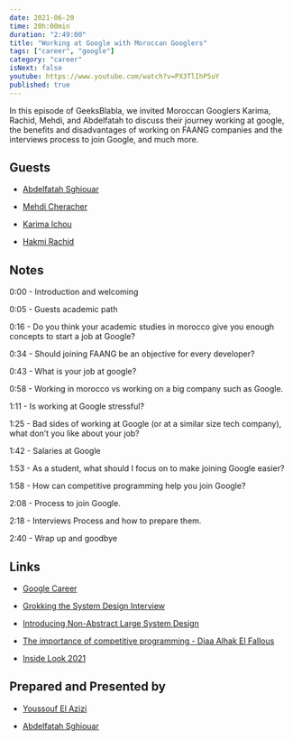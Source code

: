 ```yaml
---
date: 2021-06-20
time: 20h:00min
duration: "2:49:00"
title: "Working at Google with Moroccan Googlers"
tags: ["career", "google"]
category: "career"
isNext: false
youtube: https://www.youtube.com/watch?v=PX3TlIhP5uY
published: true
---
```


In this episode of GeeksBlabla, we invited Moroccan Googlers Karima, Rachid, Mehdi, and Abdelfatah to discuss their journey working at google, the benefits and disadvantages of working on FAANG companies and the interviews process to join Google, and much more.

## Guests

- [Abdelfatah Sghiouar](https://twitter.com/boredabdel)

- [Mehdi Cheracher](https://twitter.com/Mehdi_Cheracher)

- [Karima Ichou ](https://www.linkedin.com/in/karimaichou/)

- [Hakmi Rachid](https://www.linkedin.com/in/rachid-hakmi/)

## Notes

0:00 - Introduction and welcoming

0:05 - Guests academic path

0:16 - Do you think your academic studies in morocco give you enough concepts to start a job at Google?

0:34 - Should joining FAANG be an objective for every developer?

0:43 - What is your job at google?

0:58 - Working in morocco vs working on a big company such as Google.

1:11 - Is working at Google stressful?

1:25 - Bad sides of working at Google (or at a similar size tech company), what don’t you like about your job?

1:42 - Salaries at Google

1:53 - As a student, what should I focus on to make joining Google easier?

1:58 - How can competitive programming help you join Google?

2:08 - Process to join Google.

2:18 - Interviews Process and how to prepare them.

2:40 - Wrap up and goodbye

## Links

- [Google Career](https://careers.google.com/)

- [Grokking the System Design Interview](https://www.educative.io/courses/grokking-the-system-design-interview)

- [Introducing Non-Abstract Large System Design](https://sre.google/workbook/non-abstract-design/)

- [The importance of competitive programming - Diaa Alhak El Fallous](https://www.youtube.com/watch?v=_02iZDObK8k)

- [Inside Look 2021](https://events.withgoogle.com/inside-look-program-2021/)

## Prepared and Presented by

- [Youssouf El Azizi](https://elazizi.com)

- [Abdelfatah Sghiouar](https://twitter.com/boredabdel)
